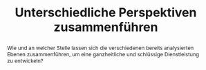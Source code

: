 ---
title: Unterschiedliche Perspektiven zusammenführen
abstract: Wie und an welcher Stelle lassen sich die verschiedenen bereits analysierten Ebenen zusammenführen, um eine ganzheitliche und schlüssige Dienstleistung zu entwickeln? 
hero_image_url: url
hero_image_alt: Bild mit Menschen
example_image_url: url
example_image_alt: Bild mit irgendwas
---